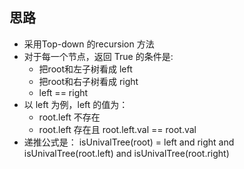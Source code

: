 ## 思路

- 采用Top-down 的recursion 方法
- 对于每一个节点，返回 True 的条件是:
    - 把root和左子树看成 left
    - 把root和右子树看成 right
    - left == right
- 以 left 为例，left 的值为：
    - root.left 不存在
    - root.left 存在且 root.left.val == root.val 
- 递推公式是：
isUnivalTree(root) = left and right and isUnivalTree(root.left) and isUnivalTree(root.right)


